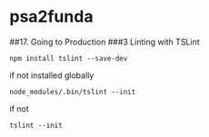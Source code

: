 # psa2funda
##17. Going to Production
###3 Linting with TSLint
```
npm install tslint --save-dev
```
if not installed globally
```
node_modules/.bin/tslint --init
```
if not
```
tslint --init
```
